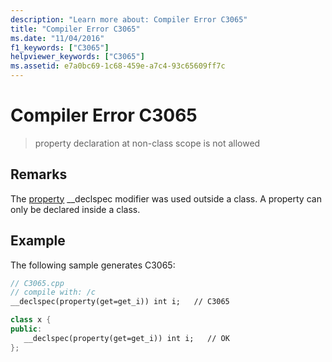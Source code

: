 ```yaml
---
description: "Learn more about: Compiler Error C3065"
title: "Compiler Error C3065"
ms.date: "11/04/2016"
f1_keywords: ["C3065"]
helpviewer_keywords: ["C3065"]
ms.assetid: e7a0bc69-1c68-459e-a7c4-93c65609ff7c
---
```

# Compiler Error C3065

> property declaration at non-class scope is not allowed

## Remarks

The [property](../../cpp/property-cpp.md) __declspec modifier was used outside a class.  A property can only be declared inside a class.

## Example

The following sample generates C3065:

```cpp
// C3065.cpp
// compile with: /c
__declspec(property(get=get_i)) int i;   // C3065

class x {
public:
   __declspec(property(get=get_i)) int i;   // OK
};
```
